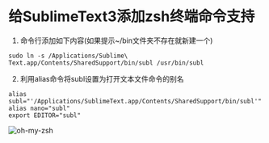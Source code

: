 # 给SublimeText3添加zsh终端命令支持

1. 命令行添加如下内容(如果提示~/bin文件夹不存在就新建一个)
```shell
sudo ln -s /Applications/Sublime\ Text.app/Contents/SharedSupport/bin/subl /usr/bin/subl
```
2. 利用alias命令将subl设置为打开文本文件命令的别名
```shell
alias subl="'/Applications/SublimeText.app/Contents/SharedSupport/bin/subl'"
alias nano="subl"
export EDITOR="subl"
```
![oh-my-zsh][1]


[1]: https://ws2.sinaimg.cn/large/006tNc79gy1fhji0rhkioj31d00mutc5.jpg